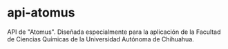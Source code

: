 # api-atomus
API de "Atomus". Diseñada especialmente para la aplicación de la Facultad de Ciencias Químicas de la Universidad Autónoma de Chihuahua.
